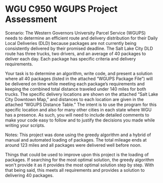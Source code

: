 # WGU C950 WGUPS Project Assessment
 
Scenario:
The Western Governors University Parcel Service (WGUPS) needs to determine an efficient route and delivery distribution for their Daily Local Deliveries (DLD) because packages are not currently being consistently delivered by their promised deadline. The Salt Lake City DLD route has three trucks, two drivers, and an average of 40 packages to deliver each day. Each package has specific criteria and delivery requirements.


Your task is to determine an algorithm, write code, and present a solution where all 40 packages (listed in the attached “WGUPS Package File”) will be delivered on time while meeting each package’s requirements and keeping the combined total distance traveled under 140 miles for both trucks. The specific delivery locations are shown on the attached “Salt Lake City Downtown Map,” and distances to each location are given in the attached “WGUPS Distance Table.” The intent is to use the program for this specific location and also for many other cities in each state where WGU has a presence. As such, you will need to include detailed comments to make your code easy to follow and to justify the decisions you made while writing your scripts.

Notes:
This project was done using the greedy algorithm and a hybrid of manual and automated loading of packages. The total mileage ends at around 123 miles and all packages were delivered well before noon.

Things that could be used to improve upon this project is the loading of packages. If searching for the most optimal solution, the greedy algorithm won't provide it as it provides the most optimal solution step by step. With that being said, this meets all requirements and provides a solution to delivering 40 packages.
